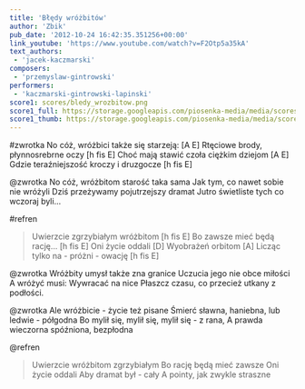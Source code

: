 ```yaml
---
title: 'Błędy wróżbitów'
author: 'Zbik'
pub_date: '2012-10-24 16:42:35.351256+00:00'
link_youtube: 'https://www.youtube.com/watch?v=F2Otp5a35kA'
text_authors:
 - 'jacek-kaczmarski'
composers:
 - 'przemyslaw-gintrowski'
performers:
 - 'kaczmarski-gintrowski-lapinski'
score1: scores/bledy_wrozbitow.png
score1_full: https://storage.googleapis.com/piosenka-media/media/scores/bledy_wrozbitow.png
score1_thumb: https://storage.googleapis.com/piosenka-media/media/scores/bledy_wrozbitow.png.180x0_q85_upscale.jpg
---
```


#zwrotka
No cóż, wróżbici także się starzeją: [A E]
Rtęciowe brody, płynnosrebrne oczy [h fis E]
Choć mają stawić czoła ciężkim dziejom [A E]
Gdzie teraźniejszość kroczy i druzgocze [h fis E]

@zwrotka
No cóż, wróżbitom starość taka sama
Jak tym, co nawet sobie nie wróżyli
Dziś przeżywamy pojutrzejszy dramat
Jutro świetliste tych co wczoraj byli...

#refren
>Uwierzcie zgrzybiałym wróżbitom [h fis E]
>Bo zawsze mieć będą rację... [h fis E]
>Oni życie oddali [D]
>Wyobrażeń orbitom [A]
>Licząc tylko na - próżni - owację [h fis E]

@zwrotka
Wróżbity umysł także zna granice
Uczucia jego nie obce miłości
A wróżyć musi: Wywracać na nice
Płaszcz czasu, co przecież utkany z podłości.

@zwrotka
Ale wróżbicie - życie też pisane
Śmierć sławna, haniebna, lub ledwie - półgodna
Bo mylił się, mylił się, mylił się - z rana,
A prawda wieczorna spóźniona, bezpłodna

@refren
>Uwierzcie wróżbitom zgrzybiałym
>Bo rację będą mieć zawsze
>Oni życie oddali
>Aby dramat był - cały
>A pointy, jak zwykle straszne